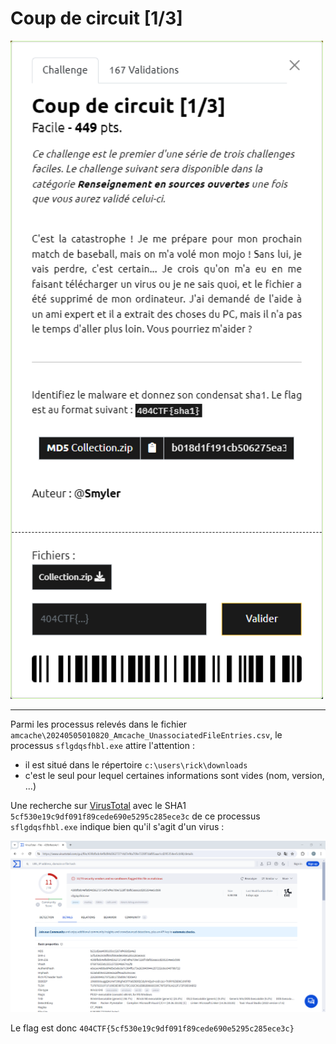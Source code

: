 # Coup de circuit [1/3]

<img alt="énoncé du challenge" src="enonce.png" width=500>

----

Parmi les processus relevés dans le fichier `amcache\20240505010820_Amcache_UnassociatedFileEntries.csv`, le processus `sflgdqsfhbl.exe` attire l'attention :
- il est situé dans le répertoire `c:\users\rick\downloads`
- c'est le seul pour lequel certaines informations sont vides (nom, version, ...)

Une recherche sur [VirusTotal](https://www.virustotal.com/gui/home/search) avec le SHA1 `5cf530e19c9df091f89cede690e5295c285ece3c` de ce processus `sflgdqsfhbl.exe` indique bien qu'il s'agit d'un virus :

![VirusTotal](./virusTotal.png)

Le flag est donc `404CTF{5cf530e19c9df091f89cede690e5295c285ece3c}`
